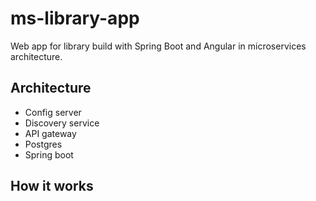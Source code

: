 # ms-library-app
Web app for library build with Spring Boot and Angular in microservices architecture.

## Architecture
- Config server
- Discovery service
- API gateway
- Postgres
- Spring boot

## How it works